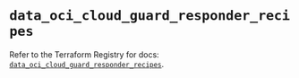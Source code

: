 # `data_oci_cloud_guard_responder_recipes`

Refer to the Terraform Registry for docs: [`data_oci_cloud_guard_responder_recipes`](https://registry.terraform.io/providers/oracle/oci/6.18.0/docs/data-sources/cloud_guard_responder_recipes).
